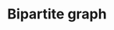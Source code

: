 ---
layout: posts_by_category
categories: bipartite-graph
title: Bipartite graph
permalink: /category/bipartite-graph
---